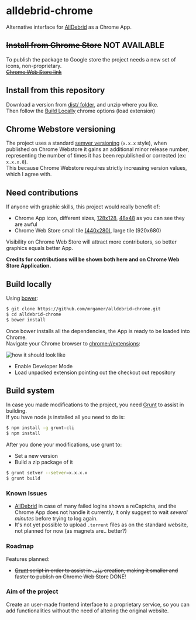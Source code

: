alldebrid-chrome
================

Alternative interface for [AllDebrid][ad] as a Chrome App.  

## ~~Install from Chrome Store~~ NOT AVAILABLE

To publish the package to Google store the project needs a new set of icons, non-proprietary.  
~~[Chrome Web Store link](https://chrome.google.com/webstore/detail/pbphhfknnndbbigjgiogloieniaemoed)~~

## Install from this repository

Download a version from [dist/ folder](dist/), and unzip where you like.  
Then follow the [Build Locally](#build-locally) chrome options (load extension)

## Chrome Webstore versioning

The project uses a standard [semver versioning](http://semver.org/) (`x.x.x` style), 
when published on Chrome Webstore it gains an additional minor release number, representing the number of times
it has been republished or corrected (ex: `x.x.x.8`).  
This because Chrome Webstore requires strictly increasing version values, which I agree with.

## Need contributions
If anyone with graphic skills, this project would really benefit of:

  * Chrome App icon, different sizes, [128x128](https://raw.githubusercontent.com/mrgamer/alldebrid-chrome/master/icon_128.png), [48x48](https://raw.githubusercontent.com/mrgamer/alldebrid-chrome/master/icon_48.png) as you can see they are awful
  * Chrome Web Store small tile [(440x280)](https://raw.githubusercontent.com/mrgamer/alldebrid-chrome/master/store_small_tile.png), large tile (920x680)

Visibility on Chrome Web Store will attract more contributors, so better graphics equals better App.  

__Credits for contributions will be shown both here and on Chrome Web Store Application.__

## Build locally
Using [bower](http://bower.io):
```bash
$ git clone https://github.com/mrgamer/alldebrid-chrome.git
$ cd alldebrid-chrome
$ bower install
```

Once bower installs all the dependencies, the App is ready to be loaded into Chrome.  
Navigate your Chrome browser to [chrome://extensions](chrome://extensions):

![how it should look like](http://i.imgur.com/57bch98.png)

  * Enable Developer Mode
  * Load unpacked extension pointing out the checkout out repository

## Build system
In case you made modifications to the project, you need [Grunt](http://www.gruntjs.com) to assist in building.  
If you have node.js installed all you need to do is:
```bash
$ npm install -g grunt-cli
$ npm install
```

After you done your modifications, use grunt to:
  * Set a new version
  * Build a zip package of it

```bash
$ grunt setver --setver=x.x.x.x
$ grunt build
```

### Known Issues

  * [AllDebrid][ad] in case of many failed logins shows a reCaptcha, and the Chrome App does not handle it currently, it only suggest to wait _several minutes_ before trying to log again.
  * It's not yet possible to upload `.torrent` files as on the standard website, not planned for now (as magnets are.. better?)

### Roadmap
Features planned:

  * ~~[Grunt][gruntjs] script in order to assist in `.zip` creation, making it smaller and faster to publish on Chrome Web Store~~ DONE!

### Aim of the project
Create an user-made frontend interface to a proprietary service, so you can add functionalities without the need of altering the original website.  

[ad]: http://www.alldebrid.com/
[gruntjs]: http://gruntjs.com/

